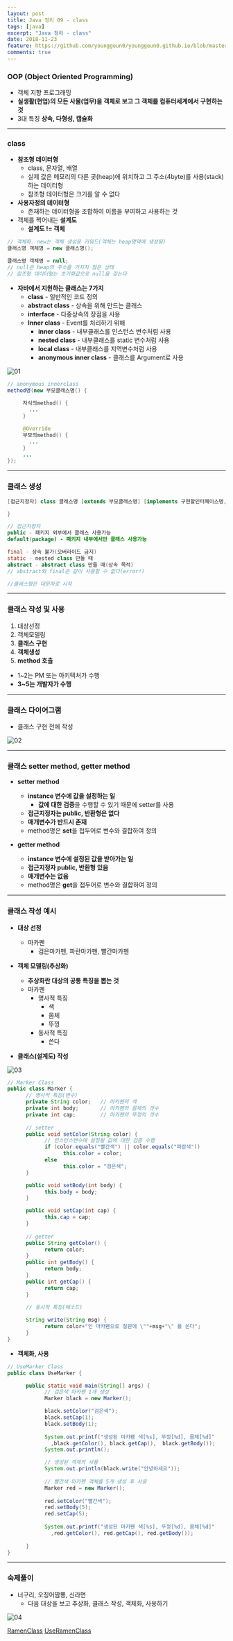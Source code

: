 ```yaml
---
layout: post
title: Java 정리 09 - class
tags: [java]
excerpt: "Java 정리 - class"
date: 2018-11-23
feature: https://github.com/younggeun0/younggeun0.github.io/blob/master/_posts/img/java/JavaImageFeature.png?raw=true
comments: true
---
```


### OOP (Object Oriented Programming)

* 객체 지향 프로그래밍
* **실생활(현업)의 모든 사물(업무)을 객체로 보고 그 객체를 컴퓨터세계에서 구현하는 것**
* 3대 특징 **상속, 다형성, 캡슐화**

---

### class 

* **참조형 데이터형**
  * class, 문자열, 배열
  * 실제 값은 메모리의 다른 곳(heap)에 위치하고 그 주소(4byte)를 사용(stack)하는 데이터형
  * 참조형 데이터형은 크기를 알 수 없다
* **사용자정의 데이터형**
  * 존재하는 데이터형을 조합하여 이름을 부여하고 사용하는 것
* 객체를 찍어내는 **설계도**
  * **설계도 != 객체**

```java
// 객체화. new는 객체 생성용 키워드(객체는 heap영역에 생성됨)
클래스명 객체명 = new 클래스명();

클래스명 객체명 = null;
// null은 heap의 주소를 가지지 않은 상태
// 참조형 데이터형는 초기화값으로 null을 갖는다
```


* **자바에서 지원하는 클래스는 7가지**
  * **class** - 일반적인 코드 정의
  * **abstract class** - 상속을 위해 만드는 클래스
  * **interface** - 다중상속의 장점을 사용
  * **Inner class** - Event를 처리하기 위해
    * **inner class** - 내부클래스를 인스턴스 변수처럼 사용
    * **nested class** - 내부클래스를 static 변수처럼 사용
    * **local class** - 내부클래스를 지역변수처럼 사용
    * **anonymous inner class** - 클래스를 Argument로 사용

![01](https://github.com/younggeun0/younggeun0.github.io/blob/master/_posts/img/java/09/01.png?raw=true)

```java
// anonymous innerclass
method명(new 부모클래스명() {
     
     자식의method() {
       ...
     }

     @Override
     부모의method() {
       ...
     }
     ...
});
```

---

### 클래스 생성

```java
[접근지정자] class 클래스명 [extends 부모클래스명] [implements 구현할인터페이스명,...] {

}

// 접근지정자
public - 패키지 외부에서 클래스 사용가능
default(package) - 패키지 내부에서만 클래스 사용가능

final - 상속 불가(오버라이드 금지)
static - nested class 만들 때
abstract - abstract class 만들 때(상속 목적)
// abstract와 final은 같이 사용할 수 없다(error!)

//클래스명은 대문자로 시작
```

---


### 클래스 작성 및 사용

1. 대상선정
2. 객체모델링
3. **클래스 구현**
4. **객체생성**
5. **method 호출**

* 1~2는 PM 또는 아키텍처가 수행
* **3~5는 개발자가 수행**

---

### 클래스 다이어그램

* 클래스 구현 전에 작성

![02](https://github.com/younggeun0/younggeun0.github.io/blob/master/_posts/img/java/09/02.png?raw=true)

---

### 클래스 setter method, getter method

* **setter method**
  * **instance 변수에 값을 설정하는 일**
    * **값에 대한 검증**을 수행할 수 있기 때문에 setter를 사용
  * **접근지정자는 public, 반환형은 없다**
  * **매개변수가 반드시 존재**
  * method명은 **set**을 접두어로 변수와 결합하여 정의

* **getter method**
  * **instance 변수에 설정된 값을 받아가는 일**
  * **접근지정자 public, 반환형 있음**
  * **매개변수는 없음**
  * method명은 **get**을 접두어로 변수와 결합하여 정의

---

### 클래스 작성 예시

* **대상 선정**
  * 마카펜
    * 검은마카펜, 파란마카펜, 빨간마카펜

* **객체 모델링(추상화)**
  * **추상화란 대상의 공통 특징을 뽑는 것**
  * 마카펜
    * 명사적 특징
      * 색
      * 몸체
      * 뚜껑
    * 동사적 특징
      * 쓴다

* **클래스(설계도) 작성**

![03](https://github.com/younggeun0/younggeun0.github.io/blob/master/_posts/img/java/09/03.png?raw=true)

```java
// Marker Class
public class Marker {
      // 명사적 특징(변수)
      private String color;   // 마카펜의 색
      private int body;       // 마카펜의 몸체의 갯수
      private int cap;        // 마카펜의 뚜껑의 갯수
      
      // setter
      public void setColor(String color) {
            // 인스턴스변수에 설정될 값에 대한 검증 수행
            if (color.equals("빨간색") || color.equals("파란색"))
                  this.color = color;
            else
                  this.color = "검은색";
      }

      public void setBody(int body) {
            this.body = body;
      }

      public void setCap(int cap) {
            this.cap = cap;
      }
      
      // getter
      public String getColor() {
            return color;
      }
      public int getBody() {
            return body;
      }
      public int getCap() {
            return cap;
      }
      
      // 동사적 특징(메소드)

      String write(String msg) {
            return color+"인 마카펜으로 칠판에 \""+msg+"\" 를 쓴다";
      }
}
```

* **객체화, 사용**

```java
// UseMarker Class
public class UseMarker {

      public static void main(String[] args) {
            // 검은색 마카펜 1개 생성
            Marker black = new Marker();

            black.setColor("검은색");
            black.setCap(1);
            black.setBody(1);
            
            System.out.printf("생성된 마카펜 색[%s], 뚜껑[%d], 몸체[%d]"
              ,black.getColor(), black.getCap(),  black.getBody());
            System.out.println();

            // 생성된 객체의 사용
            System.out.println(black.write("안녕하세요"));
            
            // 빨간색 마카펜 객체를 5개 생성 후 사용
            Marker red = new Marker();
            
            red.setColor("빨간색");
            red.setBody(5);
            red.setCap(5);
            
            System.out.printf("생성된 마카펜 색[%s], 뚜껑[%d], 몸체[%d]"
              ,red.getColor(), red.getCap(), red.getBody());
            
      }
}
```

---

### 숙제풀이

* 너구리, 오징어짬뽕, 신라면
  * 다음 대상을 보고 추상화, 클래스 작성, 객체화, 사용하기


![04](https://github.com/younggeun0/younggeun0.github.io/blob/master/_posts/img/java/09/04.png?raw=true)

[RamenClass](https://github.com/younggeun0/SSangYoung/blob/master/dev/workspace/javase_prj/src/date181123/Ramen.java)
[UseRamenClass](https://github.com/younggeun0/SSangYoung/blob/master/dev/workspace/javase_prj/src/date181123/UseRamen.java)


